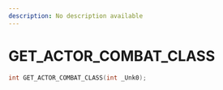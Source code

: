 ```yaml
---
description: No description available 
---
```


# GET_ACTOR_COMBAT_CLASS

```cpp
int GET_ACTOR_COMBAT_CLASS(int _Unk0);
```